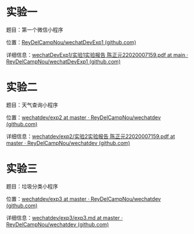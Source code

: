# 实验一

题目：第一个微信小程序

位置：[ReyDelCampNou/wechatDevExp1 (github.com)](https://github.com/ReyDelCampNou/wechatDevExp1)

详细信息：[wechatDevExp1/实验1实验报告 陈正元22020007159.pdf at main · ReyDelCampNou/wechatDevExp1 (github.com)](https://github.com/ReyDelCampNou/wechatDevExp1/blob/main/%E5%AE%9E%E9%AA%8C1%E5%AE%9E%E9%AA%8C%E6%8A%A5%E5%91%8A%20%E9%99%88%E6%AD%A3%E5%85%8322020007159.pdf)

# 实验二

题目：天气查询小程序

位置：[wechatdev/exp2 at master · ReyDelCampNou/wechatdev (github.com)](https://github.com/ReyDelCampNou/wechatdev/tree/master/exp2)

详细信息：[wechatdev/exp2/实验2实验报告 陈正元22020007159.pdf at master · ReyDelCampNou/wechatdev (github.com)](https://github.com/ReyDelCampNou/wechatdev/blob/master/exp2/%E5%AE%9E%E9%AA%8C2%E5%AE%9E%E9%AA%8C%E6%8A%A5%E5%91%8A%20%E9%99%88%E6%AD%A3%E5%85%8322020007159.pdf)

# 实验三

题目：垃圾分类小程序

位置：[wechatdev/exp3 at master · ReyDelCampNou/wechatdev (github.com)](https://github.com/ReyDelCampNou/wechatdev/tree/master/exp3)

详细信息：[wechatdev/exp3/exp3.md at master · ReyDelCampNou/wechatdev (github.com)](https://github.com/ReyDelCampNou/wechatdev/blob/master/exp3/exp3.md)


